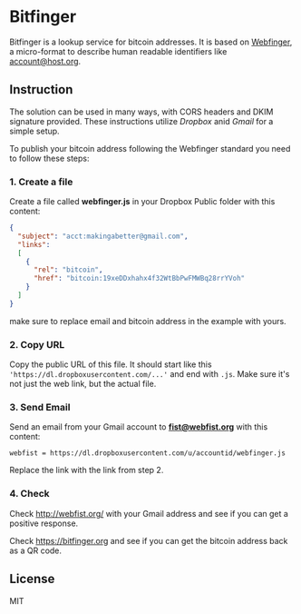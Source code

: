 # Bitfinger


Bitfinger is a lookup service for bitcoin addresses. It is based on [Webfinger](https://tools.ietf.org/html/rfc7033), a micro-format to describe human readable identifiers like account@host.org.

## Instruction

The solution can be used in many ways, with CORS headers and DKIM signature provided. These instructions utilize *Dropbox* anid *Gmail* for a simple setup. 

To publish your bitcoin address following the Webfinger standard you need to follow these steps:

### 1. Create a file 
Create a file called **webfinger.js** in your Dropbox Public folder with this content:
  ```json
  {
    "subject": "acct:makingabetter@gmail.com",
    "links":
    [
      {
        "rel": "bitcoin",
        "href": "bitcoin:19xeDDxhahx4f32WtBbPwFMWBq28rrYVoh"
      }
    ]
  }
  ```
  make sure to replace email and bitcoin address in the example with yours.
### 2. Copy URL
Copy the public URL of this file. It should start like this ```'https://dl.dropboxusercontent.com/...'``` and end with ```.js```. Make sure it's not just the web link, but the actual file.
### 3. Send Email
Send an email from your Gmail account to **fist@webfist.org** with this content:
  ```
  webfist = https://dl.dropboxusercontent.com/u/accountid/webfinger.js
  ```
Replace the link with the link from step 2.
### 4. Check
Check http://webfist.org/ with your Gmail address and see if you can get a positive response.

Check https://bitfinger.org and see if you can get the bitcoin address back as a QR code.

License
----

MIT
